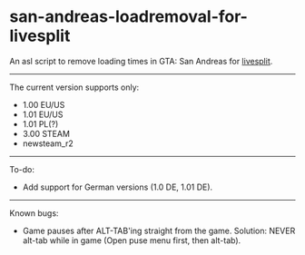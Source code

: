 # san-andreas-loadremoval-for-livesplit

An asl script to remove loading times in GTA: San Andreas for [livesplit](http://livesplit.github.io).

------

The current version supports only:
* 1.00 EU/US
* 1.01 EU/US
* 1.01 PL(?)
* 3.00 STEAM
* newsteam_r2

------

To-do:
* Add support for German versions (1.0 DE, 1.01 DE).

------

Known bugs:
* Game pauses after ALT-TAB'ing straight from the game. Solution: NEVER alt-tab while in game (Open puse menu first, then alt-tab).
